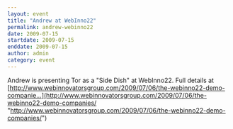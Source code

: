 ```yaml
---
layout: event
title: "Andrew at WebInno22"
permalink: andrew-webinno22
date: 2009-07-15
startdate: 2009-07-15
enddate: 2009-07-15
author: admin
category: event
---
```


Andrew is presenting Tor as a "Side Dish" at WebInno22. Full details at [http://www.webinnovatorsgroup.com/2009/07/06/the-webinno22-demo-companie...](http://www.webinnovatorsgroup.com/2009/07/06/the-webinno22-demo-companies/ "http://www.webinnovatorsgroup.com/2009/07/06/the-webinno22-demo-companies/")

